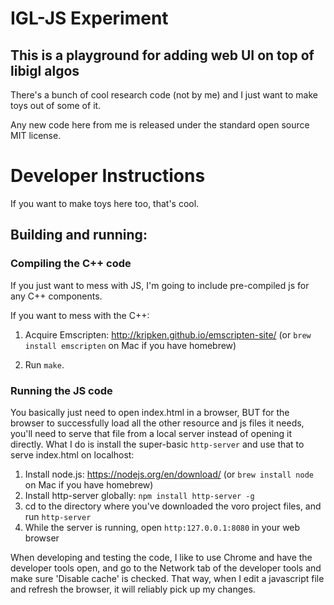 # IGL-JS Experiment

## This is a playground for adding web UI on top of libigl algos

There's a bunch of cool research code (not by me) and I just want to make toys out of some of it.

Any new code here from me is released under the standard open source MIT license.

# Developer Instructions

If you want to make toys here too, that's cool.

## Building and running:

### Compiling the C++ code

If you just want to mess with JS, I'm going to include pre-compiled js for any C++ components.

If you want to mess with the C++:

1. Acquire Emscripten: http://kripken.github.io/emscripten-site/ (or `brew install emscripten` on Mac if you have homebrew)

2. Run `make`.

### Running the JS code

You basically just need to open index.html in a browser, BUT for the browser to successfully load all the other resource and js files it needs, you'll need to serve that file from a local server instead of opening it directly.  What I do is install the super-basic `http-server` and use that to serve index.html on localhost:

1. Install node.js: https://nodejs.org/en/download/ (or `brew install node` on Mac if you have homebrew)
2. Install http-server globally: `npm install http-server -g`
3. cd to the directory where you've downloaded the voro project files, and run `http-server`
4. While the server is running, open `http:127.0.0.1:8080` in your web browser

When developing and testing the code, I like to use Chrome and have the developer tools open, and go to the Network tab of the developer tools and make sure 'Disable cache' is checked.  That way, when I edit a javascript file and refresh the browser, it will reliably pick up my changes.
